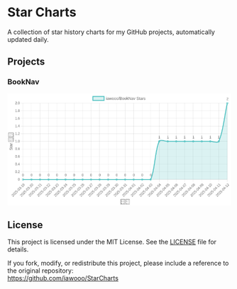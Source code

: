 # Star Charts

A collection of star history charts for my GitHub projects, automatically updated daily.

## Projects

### BookNav
[![BookNav Star Chart](images/booknav_star_chart.png)](https://github.com/iawooo/BookNav)

## License
This project is licensed under the MIT License. See the [LICENSE](LICENSE) file for details.

If you fork, modify, or redistribute this project, please include a reference to the original repository:  
https://github.com/iawooo/StarCharts
